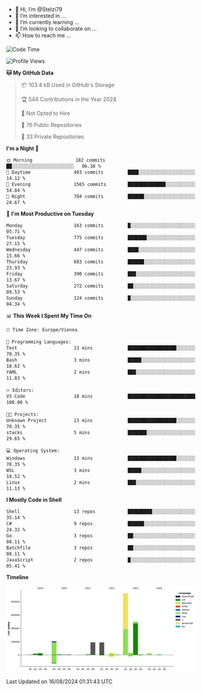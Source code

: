 - 👋 Hi, I’m @Stelzi79
- 👀 I’m interested in ...
- 🌱 I’m currently learning ...
- 💞️ I’m looking to collaborate on ...
- 📫 How to reach me ...

<!--START_SECTION:waka-->
![Code Time](http://img.shields.io/badge/Code%20Time-1%2C018%20hrs%2018%20mins-blue)

![Profile Views](http://img.shields.io/badge/Profile%20Views-0-blue)

**🐱 My GitHub Data** 

> 📦 103.4 kB Used in GitHub's Storage 
 > 
> 🏆 544 Contributions in the Year 2024
 > 
> 🚫 Not Opted to Hire
 > 
> 📜 76 Public Repositories 
 > 
> 🔑 33 Private Repositories 
 > 
**I'm a Night 🦉** 

```text
🌞 Morning                182 commits         ██░░░░░░░░░░░░░░░░░░░░░░░   06.38 % 
🌆 Daytime                403 commits         ████░░░░░░░░░░░░░░░░░░░░░   14.12 % 
🌃 Evening                1565 commits        ██████████████░░░░░░░░░░░   54.84 % 
🌙 Night                  704 commits         ██████░░░░░░░░░░░░░░░░░░░   24.67 % 
```
📅 **I'm Most Productive on Tuesday** 

```text
Monday                   163 commits         █░░░░░░░░░░░░░░░░░░░░░░░░   05.71 % 
Tuesday                  775 commits         ███████░░░░░░░░░░░░░░░░░░   27.15 % 
Wednesday                447 commits         ████░░░░░░░░░░░░░░░░░░░░░   15.66 % 
Thursday                 683 commits         ██████░░░░░░░░░░░░░░░░░░░   23.93 % 
Friday                   390 commits         ███░░░░░░░░░░░░░░░░░░░░░░   13.67 % 
Saturday                 272 commits         ██░░░░░░░░░░░░░░░░░░░░░░░   09.53 % 
Sunday                   124 commits         █░░░░░░░░░░░░░░░░░░░░░░░░   04.34 % 
```


📊 **This Week I Spent My Time On** 

```text
🕑︎ Time Zone: Europe/Vienna

💬 Programming Languages: 
Text                     13 mins             ██████████████████░░░░░░░   70.35 % 
Bash                     3 mins              █████░░░░░░░░░░░░░░░░░░░░   18.62 % 
YAML                     2 mins              ███░░░░░░░░░░░░░░░░░░░░░░   11.03 % 

🔥 Editors: 
VS Code                  18 mins             █████████████████████████   100.00 % 

🐱‍💻 Projects: 
Unknown Project          13 mins             ██████████████████░░░░░░░   70.35 % 
stacks                   5 mins              ███████░░░░░░░░░░░░░░░░░░   29.65 % 

💻 Operating System: 
Windows                  13 mins             ██████████████████░░░░░░░   70.35 % 
WSL                      3 mins              █████░░░░░░░░░░░░░░░░░░░░   18.52 % 
Linux                    2 mins              ███░░░░░░░░░░░░░░░░░░░░░░   11.13 % 
```

**I Mostly Code in Shell** 

```text
Shell                    13 repos            █████████░░░░░░░░░░░░░░░░   35.14 % 
C#                       9 repos             ██████░░░░░░░░░░░░░░░░░░░   24.32 % 
Go                       3 repos             ██░░░░░░░░░░░░░░░░░░░░░░░   08.11 % 
Batchfile                3 repos             ██░░░░░░░░░░░░░░░░░░░░░░░   08.11 % 
JavaScript               2 repos             █░░░░░░░░░░░░░░░░░░░░░░░░   05.41 % 
```



**Timeline**

![Lines of Code chart](https://raw.githubusercontent.com/Stelzi79/Stelzi79/main/assets/bar_graph.png)


 Last Updated on 16/08/2024 01:31:43 UTC
<!--END_SECTION:waka-->

<!---
Stelzi79/Stelzi79 is a ✨ special ✨ repository because its `README.md` (this file) appears on your GitHub profile.
You can click the Preview link to take a look at your changes.
--->
